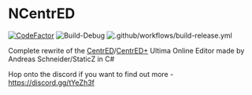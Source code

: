 # NCentrED
[![CodeFactor](https://www.codefactor.io/repository/github/deccer/ncentred/badge)](https://www.codefactor.io/repository/github/deccer/ncentred)
![Build-Debug](https://github.com/deccer/NCentrED/workflows/Build-Debug/badge.svg)
![.github/workflows/build-release.yml](https://github.com/deccer/NCentrED/workflows/.github/workflows/build-release.yml/badge.svg)

Complete rewrite of the [CentrED](https://redmine.aksdb.de/projects/centred/wiki/CentrED)/[CentrED+](https://uo.wzk.cz/centred-plus/) Ultima Online Editor made by Andreas Schneider/StaticZ in C#

Hop onto the discord if you want to find out more - https://discord.gg/tYeZh3f
